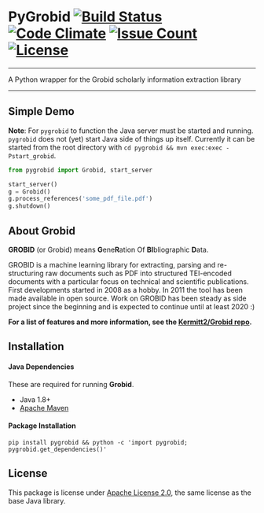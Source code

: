 # PyGrobid [![Build Status](https://travis-ci.com/thundergolfer/PyGrobid.svg?token=yHGWQ42iK2BPk1FjaUMc&branch=master)](https://travis-ci.com/thundergolfer/PyGrobid) [![Code Climate](https://codeclimate.com/repos/58fb912ffa56d30291001e98/badges/daaf3216427e8db61d09/gpa.svg)](https://codeclimate.com/repos/58fb912ffa56d30291001e98/feed) [![Issue Count](https://codeclimate.com/repos/58fb912ffa56d30291001e98/badges/daaf3216427e8db61d09/issue_count.svg)](https://codeclimate.com/repos/58fb912ffa56d30291001e98/feed) [![License](https://img.shields.io/badge/License-Apache%202.0-blue.svg)](https://opensource.org/licenses/Apache-2.0)

-----

A Python wrapper for the Grobid scholarly information extraction library

-----

## Simple Demo

**Note**: For `pygrobid` to function the Java server must be started and running. `pygrobid` does not (yet) start Java side of things up itself. Currently it can be started from the root directory with `cd pygrobid && mvn exec:exec -Pstart_grobid`.

```python
from pygrobid import Grobid, start_server

start_server()
g = Grobid()
g.process_references('some_pdf_file.pdf')
g.shutdown()
```

## About Grobid

**GROBID** (or Grobid) means **G**ene**R**ation Of **BI**bliographic **D**ata.

GROBID is a machine learning library for extracting, parsing and re-structuring raw documents such as PDF into structured TEI-encoded documents with a particular focus on technical and scientific publications. First developments started in 2008 as a hobby. In 2011 the tool has been made available in open source. Work on GROBID has been steady as side project since the beginning and is expected to continue until at least 2020 :)

**For a list of features and more information, see the [Kermitt2/Grobid repo](https://github.com/kermitt2/grobid).**

## Installation

#### Java Dependencies

These are required for running **Grobid**.

* Java 1.8+
* [Apache Maven](https://maven.apache.org/)

#### Package Installation

`pip install pygrobid && python -c 'import pygrobid; pygrobid.get_dependencies()'`

## License

This package is license under [Apache License 2.0](https://choosealicense.com/licenses/apache-2.0/), the same license as the base Java library.
